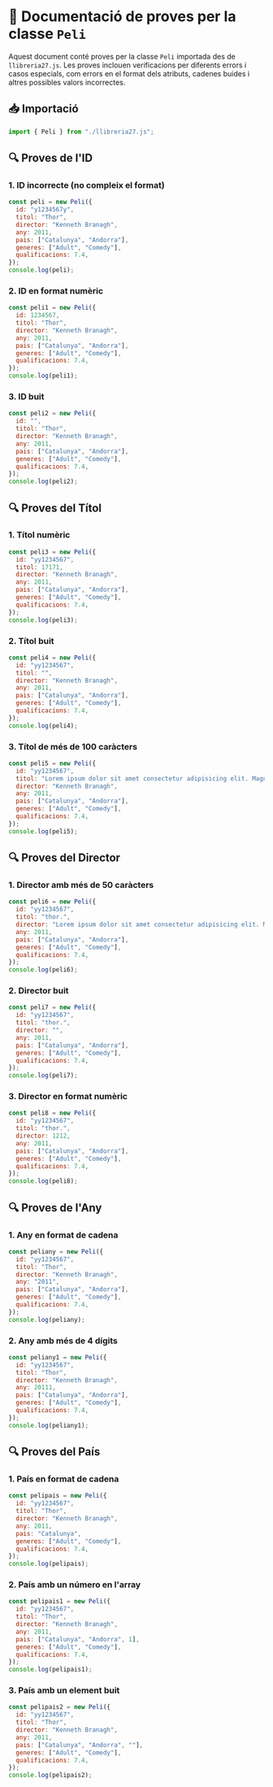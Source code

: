 
# 📄 Documentació de proves per la classe `Peli`

Aquest document conté proves per la classe `Peli` importada des de `llibreria27.js`. Les proves inclouen verificacions per diferents errors i casos especials, com errors en el format dels atributs, cadenes buides i altres possibles valors incorrectes.

## 📥 Importació

```javascript
import { Peli } from "./llibreria27.js";
```

## 🔍 Proves de l'ID
### 1. ID incorrecte (no compleix el format)
```javascript
const peli = new Peli({
  id: "y1234567y",
  titol: "Thor",
  director: "Kenneth Branagh",
  any: 2011,
  pais: ["Catalunya", "Andorra"],
  generes: ["Adult", "Comedy"],
  qualificacions: 7.4,
});
console.log(peli);
```
### 2. ID en format numèric
```javascript
const peli1 = new Peli({
  id: 1234567,
  titol: "Thor",
  director: "Kenneth Branagh",
  any: 2011,
  pais: ["Catalunya", "Andorra"],
  generes: ["Adult", "Comedy"],
  qualificacions: 7.4,
});
console.log(peli1);
```
### 3. ID buit
```javascript
const peli2 = new Peli({
  id: "",
  titol: "Thor",
  director: "Kenneth Branagh",
  any: 2011,
  pais: ["Catalunya", "Andorra"],
  generes: ["Adult", "Comedy"],
  qualificacions: 7.4,
});
console.log(peli2);
```

## 🔍 Proves del Títol
### 1. Títol numèric
```javascript
const peli3 = new Peli({
  id: "yy1234567",
  titol: 17171,
  director: "Kenneth Branagh",
  any: 2011,
  pais: ["Catalunya", "Andorra"],
  generes: ["Adult", "Comedy"],
  qualificacions: 7.4,
});
console.log(peli3);
```
### 2. Títol buit
```javascript
const peli4 = new Peli({
  id: "yy1234567",
  titol: "",
  director: "Kenneth Branagh",
  any: 2011,
  pais: ["Catalunya", "Andorra"],
  generes: ["Adult", "Comedy"],
  qualificacions: 7.4,
});
console.log(peli4);
```
### 3. Títol de més de 100 caràcters
```javascript
const peli5 = new Peli({
  id: "yy1234567",
  titol: "Lorem ipsum dolor sit amet consectetur adipisicing elit. Magnam, deleniti...",
  director: "Kenneth Branagh",
  any: 2011,
  pais: ["Catalunya", "Andorra"],
  generes: ["Adult", "Comedy"],
  qualificacions: 7.4,
});
console.log(peli5);
```

## 🔍 Proves del Director
### 1. Director amb més de 50 caràcters
```javascript
const peli6 = new Peli({
  id: "yy1234567",
  titol: "thor.",
  director: "Lorem ipsum dolor sit amet consectetur adipisicing elit. Magnam, deleniti...",
  any: 2011,
  pais: ["Catalunya", "Andorra"],
  generes: ["Adult", "Comedy"],
  qualificacions: 7.4,
});
console.log(peli6);
```
### 2. Director buit
```javascript
const peli7 = new Peli({
  id: "yy1234567",
  titol: "thor.",
  director: "",
  any: 2011,
  pais: ["Catalunya", "Andorra"],
  generes: ["Adult", "Comedy"],
  qualificacions: 7.4,
});
console.log(peli7);
```
### 3. Director en format numèric
```javascript
const peli8 = new Peli({
  id: "yy1234567",
  titol: "thor.",
  director: 1212,
  any: 2011,
  pais: ["Catalunya", "Andorra"],
  generes: ["Adult", "Comedy"],
  qualificacions: 7.4,
});
console.log(peli8);
```

## 🔍 Proves de l'Any
### 1. Any en format de cadena
```javascript
const peliany = new Peli({
  id: "yy1234567",
  titol: "Thor",
  director: "Kenneth Branagh",
  any: "2011",
  pais: ["Catalunya", "Andorra"],
  generes: ["Adult", "Comedy"],
  qualificacions: 7.4,
});
console.log(peliany);
```
### 2. Any amb més de 4 dígits
```javascript
const peliany1 = new Peli({
  id: "yy1234567",
  titol: "Thor",
  director: "Kenneth Branagh",
  any: 20111,
  pais: ["Catalunya", "Andorra"],
  generes: ["Adult", "Comedy"],
  qualificacions: 7.4,
});
console.log(peliany1);
```

## 🔍 Proves del País
### 1. País en format de cadena
```javascript
const pelipais = new Peli({
  id: "yy1234567",
  titol: "Thor",
  director: "Kenneth Branagh",
  any: 2011,
  pais: "Catalunya",
  generes: ["Adult", "Comedy"],
  qualificacions: 7.4,
});
console.log(pelipais);
```
### 2. País amb un número en l'array
```javascript
const pelipais1 = new Peli({
  id: "yy1234567",
  titol: "Thor",
  director: "Kenneth Branagh",
  any: 2011,
  pais: ["Catalunya", "Andorra", 1],
  generes: ["Adult", "Comedy"],
  qualificacions: 7.4,
});
console.log(pelipais1);
```
### 3. País amb un element buit
```javascript
const pelipais2 = new Peli({
  id: "yy1234567",
  titol: "Thor",
  director: "Kenneth Branagh",
  any: 2011,
  pais: ["Catalunya", "Andorra", ""],
  generes: ["Adult", "Comedy"],
  qualificacions: 7.4,
});
console.log(pelipais2);
```
